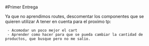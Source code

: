 #Primer Entrega

Ya que no aprendimos routes, descomentar los componentes que se quieren utilizar
A tener en cuenta para el proximo tp:

     - Acomodar un poco mejor el cart
     - Aprender como hacer para que se pueda cambiar la cantidad de productos, que busque pero no me salio.
